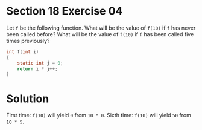 # Section 18 Exercise 04

Let `f` be the following function. What will be the value of `f(10)` if `f` has never been called before? What will be the value of `f(10)` if `f` has been called five times previously?

```c
int f(int i)
{
    static int j = 0;
    return i * j++;
}
```


# Solution

First time: `f(10)` will yield `0` from `10 * 0`.
Sixth time: `f(10)` will yield `50` from `10 * 5`.

